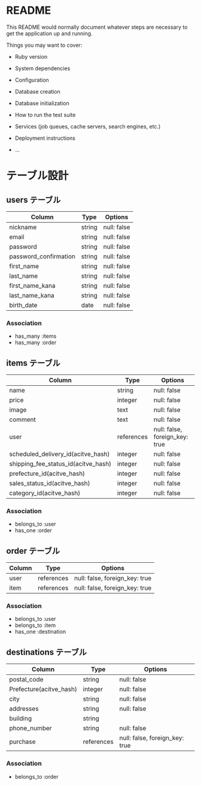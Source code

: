 # README

This README would normally document whatever steps are necessary to get the
application up and running.

Things you may want to cover:

* Ruby version

* System dependencies

* Configuration

* Database creation

* Database initialization

* How to run the test suite

* Services (job queues, cache servers, search engines, etc.)

* Deployment instructions

* ...

# テーブル設計

## users テーブル
| Column                 | Type   | Options     | 
|------------------------|--------|-------------|
|nickname                |string  |null: false  |
|email                   |string  |null: false  |
|password                |string  |null: false  |
|password_confirmation   |string  |null: false  |
|first_name              |string  |null: false  |
|last_name               |string  |null: false  |
|first_name_kana         |string  |null: false  |
|last_name_kana          |string  |null: false  |
|birth_date              |date    |null: false  |

### Association

- has_many :items
- has_many :order


## items テーブル
| Column                              | Type       | Options                        | 
|-------------------------------------|------------|--------------------------------|
|name                                 |string      |null: false                     |
|price                                |integer     |null: false                     |
|image                                |text        |null: false                     |
|comment                              |text        |null: false                     |
|user                                 |references  |null: false, foreign_key: true  |
|scheduled_delivery_id(acitve_hash)   |integer     |null: false                     |
|shipping_fee_status_id(acitve_hash)  |integer     |null: false                     |
|prefecture_id(acitve_hash)           |integer     |null: false                     |
|sales_status_id(acitve_hash)         |integer     |null: false                     |
|category_id(acitve_hash)             |integer     |null: false                     |

### Association

- belongs_to :user
- has_one :order


## order テーブル
| Column           | Type       | Options                        | 
|------------------|------------|--------------------------------|
|user              |references  |null: false, foreign_key: true  |
|item              |references  |null: false, foreign_key: true  |


### Association

- belongs_to :user
- belongs_to :item
- has_one :destination


## destinations テーブル
| Column                  | Type       | Options                        | 
|-------------------------|------------|--------------------------------|
|postal_code              |string      |null: false                     |
|Prefecture(acitve_hash)  |integer     |null: false                     |
|city                     |string      |null: false                     |
|addresses                |string      |null: false                     |
|building                 |string      |                                |
|phone_number             |string      |null: false                     |
|purchase                 |references  |null: false, foreign_key: true  |


### Association

- belongs_to :order



